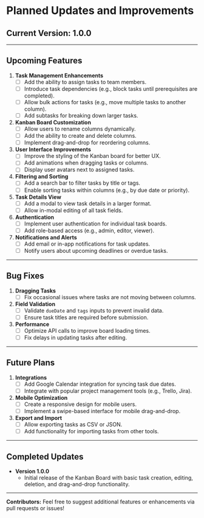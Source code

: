 # Planned Updates and Improvements

## Current Version: 1.0.0

---

## Upcoming Features

1. **Task Management Enhancements**
   - [ ] Add the ability to assign tasks to team members.
   - [ ] Introduce task dependencies (e.g., block tasks until prerequisites are completed).
   - [ ] Allow bulk actions for tasks (e.g., move multiple tasks to another column).
   - [ ] Add subtasks for breaking down larger tasks.

2. **Kanban Board Customization**
   - [ ] Allow users to rename columns dynamically.
   - [ ] Add the ability to create and delete columns.
   - [ ] Implement drag-and-drop for reordering columns.

3. **User Interface Improvements**
   - [ ] Improve the styling of the Kanban board for better UX.
   - [ ] Add animations when dragging tasks or columns.
   - [ ] Display user avatars next to assigned tasks.

4. **Filtering and Sorting**
   - [ ] Add a search bar to filter tasks by title or tags.
   - [ ] Enable sorting tasks within columns (e.g., by due date or priority).

5. **Task Details View**
   - [ ] Add a modal to view task details in a larger format.
   - [ ] Allow in-modal editing of all task fields.

6. **Authentication**
   - [ ] Implement user authentication for individual task boards.
   - [ ] Add role-based access (e.g., admin, editor, viewer).

7. **Notifications and Alerts**
   - [ ] Add email or in-app notifications for task updates.
   - [ ] Notify users about upcoming deadlines or overdue tasks.

---

## Bug Fixes

1. **Dragging Tasks**
   - [ ] Fix occasional issues where tasks are not moving between columns.

2. **Field Validation**
   - [ ] Validate `dueDate` and `tags` inputs to prevent invalid data.
   - [ ] Ensure task titles are required before submission.

3. **Performance**
   - [ ] Optimize API calls to improve board loading times.
   - [ ] Fix delays in updating tasks after editing.

---

## Future Plans

1. **Integrations**
   - [ ] Add Google Calendar integration for syncing task due dates.
   - [ ] Integrate with popular project management tools (e.g., Trello, Jira).

2. **Mobile Optimization**
   - [ ] Create a responsive design for mobile users.
   - [ ] Implement a swipe-based interface for mobile drag-and-drop.

3. **Export and Import**
   - [ ] Allow exporting tasks as CSV or JSON.
   - [ ] Add functionality for importing tasks from other tools.

---

## Completed Updates

- **Version 1.0.0**
  - Initial release of the Kanban Board with basic task creation, editing, deletion, and drag-and-drop functionality.

---

**Contributors:** Feel free to suggest additional features or enhancements via pull requests or issues!
